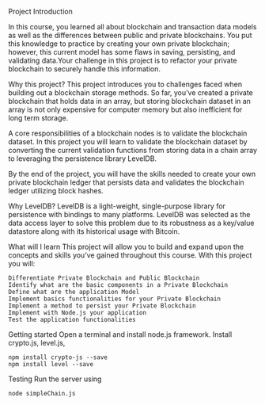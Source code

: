 Project Introduction

In this course, you learned all about blockchain and transaction data models as well
as the differences between public and private blockchains. You put this knowledge to
practice by creating your own private blockchain; however, this current model has some
flaws in saving, persisting, and validating data.Your challenge in this project is to
refactor your private blockchain to securely handle this information.

Why this project?
This project introduces you to challenges faced when building out a blockchain storage methods.
So far, you’ve created a private blockchain that holds data in an array, but storing blockchain
dataset in an array is not only expensive for computer memory but also inefficient for long term storage.

A core responsibilities of a blockchain nodes is to validate the blockchain dataset. In this project
you will learn to validate the blockchain dataset by converting the current validation functions from
storing data in a chain array to leveraging the persistence library LevelDB.

By the end of the project, you will have the skills needed to create your own private blockchain ledger
that persists data and validates the blockchain ledger utilizing block hashes.

Why LevelDB?
LevelDB is a light-weight, single-purpose library for persistence with bindings to many platforms.
LevelDB was selected as the data access layer to solve this problem due to its robustness as a
key/value datastore along with its historical usage with Bitcoin.

What will I learn
This project will allow you to build and expand upon the concepts and skills you’ve gained throughout this course. With this project you will:

	Differentiate Private Blockchain and Public Blockchain
	Identify what are the basic components in a Private Blockchain
	Define what are the application Model
	Implement basics functionalities for your Private Blockchain
	Implement a method to persist your Private Blockchain
	Implement with Node.js your application
	Test the application functionalities

Getting started
	Open a terminal and install node.js framework.
    Install crypto.js, level.js,
    
    npm install crypto-js --save
    npm install level --save

Testing
	Run the server using

	node simpleChain.js
